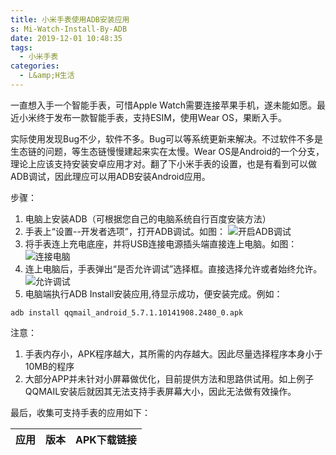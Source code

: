 ```yaml
---
title: 小米手表使用ADB安装应用
s: Mi-Watch-Install-By-ADB
date: 2019-12-01 10:48:35
tags: 
  - 小米手表
categories:
  - L&amp;H生活
---
```


一直想入手一个智能手表，可惜Apple Watch需要连接苹果手机，遂未能如愿。最近小米终于发布一款智能手表，支持ESIM，使用Wear OS，果断入手。  

实际使用发现Bug不少，软件不多。Bug可以等系统更新来解决。不过软件不多是生态链的问题，等生态链慢慢建起来实在太慢。Wear OS是Android的一个分支，理论上应该支持安装安卓应用才对。翻了下小米手表的设置，也是有看到可以做ADB调试，因此理应可以用ADB安装Android应用。  

步骤：

1. 电脑上安装ADB（可根据您自己的电脑系统自行百度安装方法）
2. 手表上“设置--开发者选项”，打开ADB调试。如图：
   ![开启ADB调试](http://pic.l2h.site/xiaomiwatch1.jpg)
3. 将手表连上充电底座，并将USB连接电源插头端直接连上电脑。如图：
   ![连接电脑](http://pic.l2h.site/xiaomiwatch2.jpg)
4. 连上电脑后，手表弹出“是否允许调试”选择框。直接选择允许或者始终允许。
   ![允许调试](http://pic.l2h.site/xiaomiwatch3.jpg)
5. 电脑端执行ADB Install安装应用,待显示成功，便安装完成。例如：

```
adb install qqmail_android_5.7.1.10141908.2480_0.apk
```

注意：

1. 手表内存小，APK程序越大，其所需的内存越大。因此尽量选择程序本身小于10MB的程序
2. 大部分APP并未针对小屏幕做优化，目前提供方法和思路供试用。如上例子QQMAIL安装后就因其无法支持手表屏幕大小，因此无法做有效操作。

最后，收集可支持手表的应用如下：

应用|版本|APK下载链接
-|-|-
